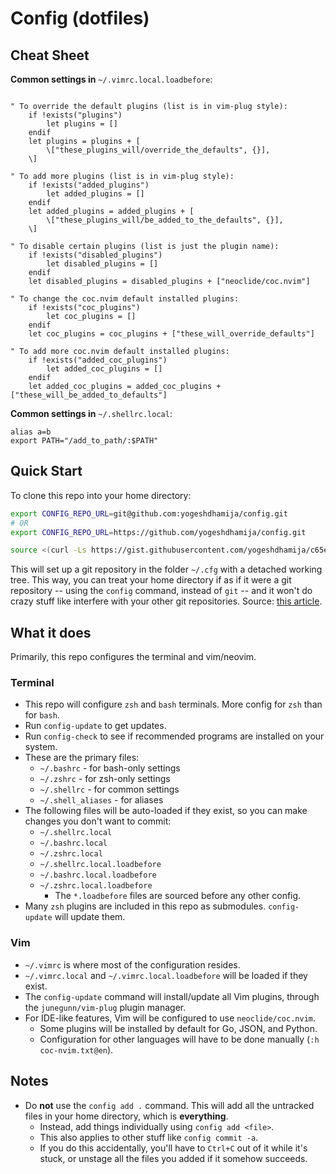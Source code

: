 # Config (dotfiles)

## Cheat Sheet

**Common settings in** `~/.vimrc.local.loadbefore`:
```

" To override the default plugins (list is in vim-plug style):
    if !exists("plugins")
        let plugins = []
    endif
    let plugins = plugins + [  
        \["these_plugins_will/override_the_defaults", {}],
    \]

" To add more plugins (list is in vim-plug style):
    if !exists("added_plugins")
        let added_plugins = []
    endif
    let added_plugins = added_plugins + [      
        \["these_plugins_will/be_added_to_the_defaults", {}],
    \]

" To disable certain plugins (list is just the plugin name):
    if !exists("disabled_plugins")
        let disabled_plugins = []
    endif
    let disabled_plugins = disabled_plugins + ["neoclide/coc.nvim"]

" To change the coc.nvim default installed plugins:
    if !exists("coc_plugins")
        let coc_plugins = []
    endif
    let coc_plugins = coc_plugins + ["these_will_override_defaults"]

" To add more coc.nvim default installed plugins:
    if !exists("added_coc_plugins")
        let added_coc_plugins = []
    endif
    let added_coc_plugins = added_coc_plugins + ["these_will_be_added_to_defaults"]

```

**Common settings in** `~/.shellrc.local`:
```
alias a=b
export PATH="/add_to_path/:$PATH"
```

## Quick Start

To clone this repo into your home directory:

```bash
export CONFIG_REPO_URL=git@github.com:yogeshdhamija/config.git
# OR
export CONFIG_REPO_URL=https://github.com/yogeshdhamija/config.git

source <(curl -Ls https://gist.githubusercontent.com/yogeshdhamija/c65eab14d4bfc62f2d3dd490b7f082d5/raw/8fafb174bab823f279eb882b28e67718b1ae9213/run.sh)
```

This will set up a git repository in the folder `~/.cfg` with a detached working tree. This way, you can treat your home directory if as if it were a git repository -- using the `config` command, instead of `git` -- and it won't do crazy stuff like interfere with your other git repositories. Source: [this article](https://developer.atlassian.com/blog/2016/02/best-way-to-store-dotfiles-git-bare-repo/).

## What it does

Primarily, this repo configures the terminal and vim/neovim.

### Terminal

- This repo will configure `zsh` and `bash` terminals. More config for `zsh` than for `bash`.
- Run `config-update` to get updates.
- Run `config-check` to see if recommended programs are installed on your system.
- These are the primary files:
    - `~/.bashrc` - for bash-only settings
    - `~/.zshrc` - for zsh-only settings
    - `~/.shellrc` - for common settings
    - `~/.shell_aliases` - for aliases
- The following files will be auto-loaded if they exist, so you can make changes you don't want to commit:
    - `~/.shellrc.local`
    - `~/.bashrc.local`
    - `~/.zshrc.local`
    - `~/.shellrc.local.loadbefore`
    - `~/.bashrc.local.loadbefore`
    - `~/.zshrc.local.loadbefore`
        - The `*.loadbefore` files are sourced before any other config.
- Many `zsh` plugins are included in this repo as submodules. `config-update` will update them.

### Vim

- `~/.vimrc` is where most of the configuration resides.
- `~/.vimrc.local` and `~/.vimrc.local.loadbefore` will be loaded if they exist.
- The `config-update` command will install/update all Vim plugins, through the `junegunn/vim-plug` plugin manager.
- For IDE-like features, Vim will be configured to use `neoclide/coc.nvim`.
    - Some plugins will be installed by default for Go, JSON, and Python.
    - Configuration for other languages will have to be done manually (`:h coc-nvim.txt@en`).

## Notes

- Do **not** use the `config add .` command. This will add all the untracked files in your home directory, which is **everything**.
    - Instead, add things individually using `config add <file>`.
    - This also applies to other stuff like `config commit -a`.
    - If you do this accidentally, you'll have to `Ctrl+C` out of it while it's stuck, or unstage all the files you added if it somehow succeeds.

